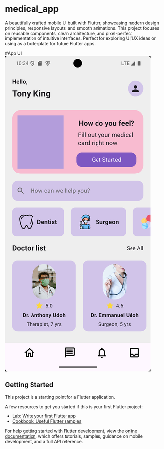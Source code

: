 # medical_app
A beautifully crafted mobile UI built with Flutter, showcasing modern design principles, responsive layouts, and smooth animations. This project focuses on reusable components, clean architecture, and pixel-perfect implementation of intuitive interfaces. Perfect for exploring UI/UX ideas or using as a boilerplate for future Flutter apps.

#App UI
![App_UI](https://github.com/Tee-Kay404/Medical_App_UI/blob/b2e42f4b13b058940b8716cc6fafdd275ac569cf/medical.png)

## Getting Started

This project is a starting point for a Flutter application.

A few resources to get you started if this is your first Flutter project:

- [Lab: Write your first Flutter app](https://docs.flutter.dev/get-started/codelab)
- [Cookbook: Useful Flutter samples](https://docs.flutter.dev/cookbook)

For help getting started with Flutter development, view the
[online documentation](https://docs.flutter.dev/), which offers tutorials,
samples, guidance on mobile development, and a full API reference.

